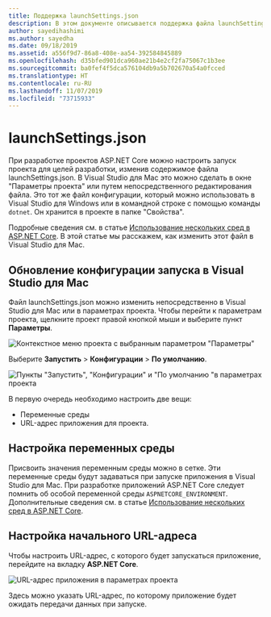 ```yaml
---
title: Поддержка launchSettings.json
description: В этом документе описывается поддержка файла launchSettings.json в Visual Studio для Mac
author: sayedihashimi
ms.author: sayedha
ms.date: 09/18/2019
ms.assetid: a556f9d7-86a8-408e-aa54-392584845889
ms.openlocfilehash: d35bfed901dca960ae21b4e2cf2fa75067c1b3ee
ms.sourcegitcommit: ba0fef4f5dca576104db9a5b702670a54a0fcced
ms.translationtype: HT
ms.contentlocale: ru-RU
ms.lasthandoff: 11/07/2019
ms.locfileid: "73715933"
---
```

# <a name="launchsettingsjson"></a>launchSettings.json

При разработке проектов ASP.NET Core можно настроить запуск проекта для целей разработки, изменив содержимое файла launchSettings.json. В Visual Studio для Mac это можно сделать в окне "Параметры проекта" или путем непосредственного редактирования файла. Это тот же файл конфигурации, который можно использовать в Visual Studio для Windows или в командной строке с помощью команды `dotnet`. Он хранится в проекте в папке "Свойства".

Подробные сведения см. в статье [Использование нескольких сред в ASP.NET Core](/aspnet/core/fundamentals/environments). В этой статье мы расскажем, как изменить этот файл в Visual Studio для Mac.

## <a name="update-the-start-configuration-by-using-visual-studio-for-mac"></a>Обновление конфигурации запуска в Visual Studio для Mac

Файл launchSettings.json можно изменить непосредственно в Visual Studio для Mac или в параметрах проекта. Чтобы перейти к параметрам проекта, щелкните проект правой кнопкой мыши и выберите пункт **Параметры**.

![Контекстное меню проекта с выбранным параметром "Параметры"](media/vsmac-ctx-proj-options.png)

Выберите **Запустить** > **Конфигурации** > **По умолчанию**.

![Пункты "Запустить", "Конфигурации" и "По умолчанию "в параметрах проекта](media/vsmac-run-config-default.png)

В первую очередь необходимо настроить две вещи:

 - Переменные среды
 - URL-адрес приложения для проекта.

## <a name="configure-environment-variables"></a>Настройка переменных среды

Присвоить значения переменным среды можно в сетке. Эти переменные среды будут задаваться при запуске приложения в Visual Studio для Mac. При разработке приложений ASP.NET Core следует помнить об особой переменной среды `ASPNETCORE_ENVIRONMENT`. Дополнительные сведения см. в статье [Использование нескольких сред в ASP.NET Core](/aspnet/core/fundamentals/environments).


## <a name="configure-the-start-url"></a>Настройка начального URL-адреса

Чтобы настроить URL-адрес, с которого будет запускаться приложение, перейдите на вкладку **ASP.NET Core**.

![URL-адрес приложения в параметрах проекта](media/vsmac-run-config-default-aspnetcore.png)

Здесь можно указать URL-адрес, по которому приложение будет ожидать передачи данных при запуске.